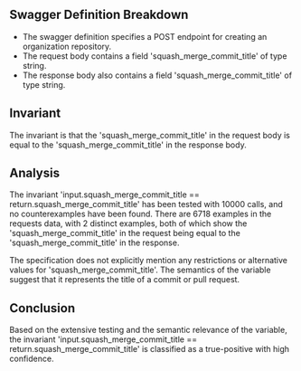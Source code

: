## Swagger Definition Breakdown
- The swagger definition specifies a POST endpoint for creating an organization repository.
- The request body contains a field 'squash_merge_commit_title' of type string.
- The response body also contains a field 'squash_merge_commit_title' of type string.

## Invariant
The invariant is that the 'squash_merge_commit_title' in the request body is equal to the 'squash_merge_commit_title' in the response body.

## Analysis
The invariant 'input.squash_merge_commit_title == return.squash_merge_commit_title' has been tested with 10000 calls, and no counterexamples have been found. There are 6718 examples in the requests data, with 2 distinct examples, both of which show the 'squash_merge_commit_title' in the request being equal to the 'squash_merge_commit_title' in the response.

The specification does not explicitly mention any restrictions or alternative values for 'squash_merge_commit_title'. The semantics of the variable suggest that it represents the title of a commit or pull request.

## Conclusion
Based on the extensive testing and the semantic relevance of the variable, the invariant 'input.squash_merge_commit_title == return.squash_merge_commit_title' is classified as a true-positive with high confidence.
